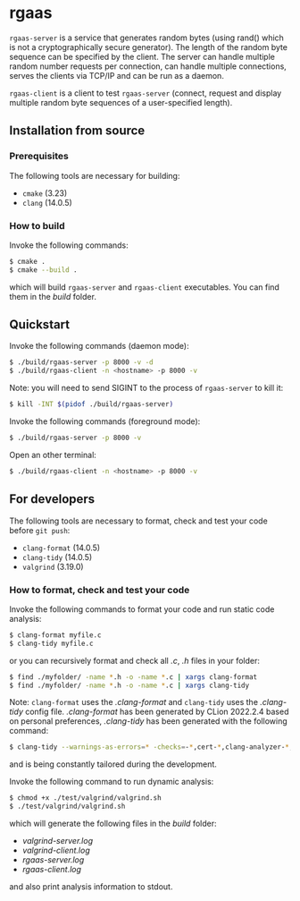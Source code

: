 # rgaas

`rgaas-server` is a service that generates random bytes (using rand() which is not a cryptographically secure generator). The length of the random byte sequence can be specified by the client. The server can handle multiple
random number requests per connection, can handle multiple connections, serves the clients via TCP/IP and can be run as a daemon.

`rgaas-client` is a client to test `rgaas-server` (connect, request and display multiple random byte
sequences of a user-specified length).

## Installation from source

### Prerequisites

The following tools are necessary for building:

- `cmake` (3.23)
- `clang` (14.0.5)

### How to build

Invoke the following commands:

```bash
$ cmake .
$ cmake --build .
```

which will build `rgaas-server` and `rgaas-client` executables. You can find them in the _build_ folder.

## Quickstart

Invoke the following commands (daemon mode):

```bash
$ ./build/rgaas-server -p 8000 -v -d
$ ./build/rgaas-client -n <hostname> -p 8000 -v
```

Note: you will need to send SIGINT to the process of `rgaas-server` to kill it:

```bash
$ kill -INT $(pidof ./build/rgaas-server)
```

Invoke the following commands (foreground mode):

```bash
$ ./build/rgaas-server -p 8000 -v
```
Open an other terminal:

```bash
$ ./build/rgaas-client -n <hostname> -p 8000 -v
```

## For developers

The following tools are necessary to format, check and test your code before `git push`:

- `clang-format` (14.0.5)
- `clang-tidy` (14.0.5)
- `valgrind` (3.19.0)

### How to format, check and test your code

Invoke the following commands to format your code and run static code analysis:

```bash
$ clang-format myfile.c
$ clang-tidy myfile.c
```
or you can recursively format and check all _.c_, _.h_ files in your folder:

```bash
$ find ./myfolder/ -name *.h -o -name *.c | xargs clang-format
$ find ./myfolder/ -name *.h -o -name *.c | xargs clang-tidy
```

Note: `clang-format` uses the _.clang-format_ and `clang-tidy` uses the _.clang-tidy_ config file.
_.clang-format_ has been generated by CLion 2022.2.4 based on personal preferences, _.clang-tidy_ has been generated with the following command:
```bash
$ clang-tidy --warnings-as-errors=* -checks=-*,cert-*,clang-analyzer-*,llvm-*,misc-*,modernize-*,performance-*,portability-*,readability-*,-llvmlibc-restrict-system-libc-headers,-readability-identifier-length,-llvm-header-guard --dump-config > .clang-tidy
```

and is being constantly tailored during the development.

Invoke the following command to run dynamic analysis:

```bash
$ chmod +x ./test/valgrind/valgrind.sh
$ ./test/valgrind/valgrind.sh
```

which will generate the following files in the _build_ folder:

- _valgrind-server.log_
- _valgrind-client.log_
- _rgaas-server.log_
- _rgaas-client.log_

and also print analysis information to stdout.